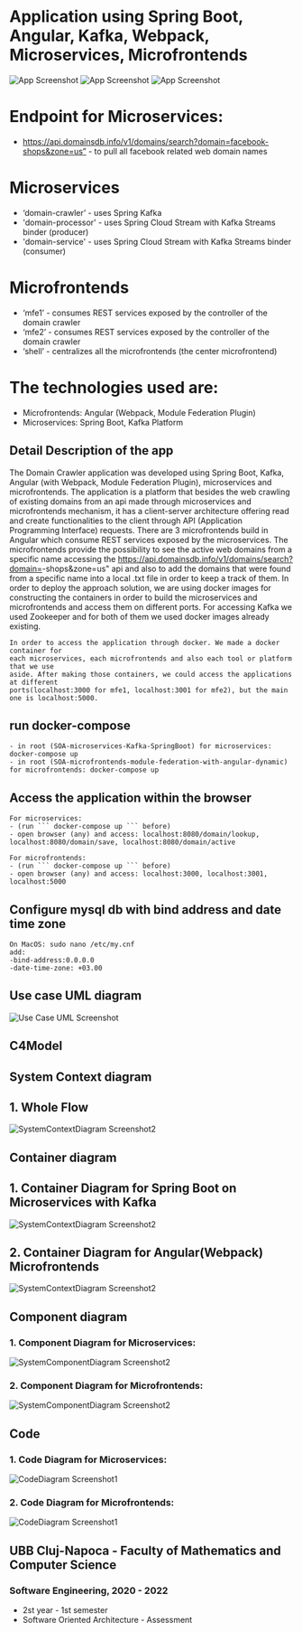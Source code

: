 # Application using Spring Boot, Angular, Kafka, Webpack, Microservices, Microfrontends

![App Screenshot](documentation/1.png)
![App Screenshot](documentation/2.png)
![App Screenshot](documentation/3.png)

# Endpoint for Microservices:
- https://api.domainsdb.info/v1/domains/search?domain=facebook-shops&zone=us” - to pull all facebook related web domain names

# Microservices
- ‘domain-crawler’ - uses Spring Kafka
- 'domain-processor' - uses Spring Cloud Stream with Kafka Streams binder (producer)
- 'domain-service' - uses Spring Cloud Stream with Kafka Streams binder (consumer)

# Microfrontends
- ‘mfe1’ - consumes REST services exposed by the controller of the  domain crawler
- ‘mfe2’ - consumes REST services exposed by the controller of the  domain crawler
- ‘shell’ - centralizes all the microfrontends (the center microfrontend)

# The technologies used are:
- Microfrontends: Angular (Webpack, Module Federation Plugin)
- Microservices: Spring Boot, Kafka Platform



## Detail Description of the app
The Domain Crawler application was developed using Spring Boot, Kafka, Angular (with Webpack, 
Module Federation Plugin), microservices and microfrontends. The application is a platform 
that besides the web crawling of existing domains from an api made through microservices and 
microfrontends mechanism, it has a client-server architecture offering read and create functionalities 
to the client through API (Application Programming Interface) requests. There are 3 microfrontends build 
in Angular which consume REST services exposed by the microservices. The microfrontends provide the 
possibility to see the active web domains from a specific name accessing the https://api.domainsdb.info/v1/domains/search?domain=<name>-shops&zone=us" 
api and also to add the domains that were found from a specific name into a local .txt file in order to keep 
a track of them. In order to deploy the approach solution, we are using docker images for 
constructing the containers in order to build the microservices and microfrontends and 
access them on different ports. For accessing Kafka we used Zookeeper and for both of them we used docker 
images already existing. 

```
In order to access the application through docker. We made a docker container for 
each microservices, each microfrontends and also each tool or platform that we use 
aside. After making those containers, we could access the applications at different 
ports(localhost:3000 for mfe1, localhost:3001 for mfe2), but the main one is localhost:5000.
```


## run docker-compose 
```
- in root (SOA-microservices-Kafka-SpringBoot) for microservices: docker-compose up
- in root (SOA-microfrontends-module-federation-with-angular-dynamic) for microfrontends: docker-compose up
```

## Access the application within the browser
```
For microservices:
- (run ``` docker-compose up ``` before)
- open browser (any) and access: localhost:8080/domain/lookup, localhost:8080/domain/save, localhost:8080/domain/active

For microfrontends:
- (run ``` docker-compose up ``` before)
- open browser (any) and access: localhost:3000, localhost:3001, localhost:5000
```

## Configure mysql db with bind address and date time zone
```
On MacOS: sudo nano /etc/my.cnf 
add:
-bind-address:0.0.0.0
-date-time-zone: +03.00
```

## Use case UML diagram
![Use Case UML Screenshot](documentation/diagrams/UMLDiagagram-UseCase.png)

## C4Model

## System Context diagram
## 1. Whole Flow
![SystemContextDiagram Screenshot2](documentation/diagrams/ContextDiagram.png)

## Container diagram
## 1. Container Diagram for Spring Boot on Microservices with Kafka
![SystemContextDiagram Screenshot2](documentation/diagrams/ContainerMicroservicesDiagram.png)

## 2. Container Diagram for Angular(Webpack) Microfrontends
![SystemContextDiagram Screenshot2](documentation/diagrams/containerDiagramMFE.png)

## Component diagram

### 1. Component Diagram for Microservices:
![SystemComponentDiagram Screenshot2](documentation/diagrams/ComponentDiagramMicroservices.png)

### 2. Component Diagram for Microfrontends:
![SystemComponentDiagram Screenshot2](documentation/diagrams/ComponentDiagramMfe.png)

## Code
### 1. Code Diagram for Microservices:
![CodeDiagram Screenshot1](documentation/diagrams/CodeDiagramMicroservices.png)

### 2. Code Diagram for Microfrontends:
![CodeDiagram Screenshot1](documentation/diagrams/CodeDiagramMfe.png)


## UBB Cluj-Napoca - Faculty of Mathematics and Computer Science

### Software Engineering, 2020 - 2022

- 2st year - 1st semester
- Software Oriented Architecture - Assessment